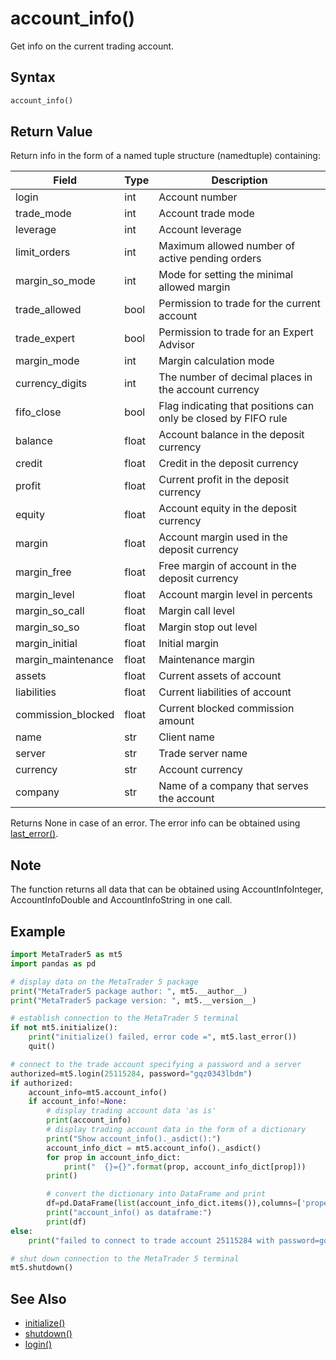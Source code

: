# account_info()

Get info on the current trading account.

## Syntax

```python
account_info()
```

## Return Value

Return info in the form of a named tuple structure (namedtuple) containing:

| Field | Type | Description |
|-------|------|-------------|
| login | int | Account number |
| trade_mode | int | Account trade mode |
| leverage | int | Account leverage |
| limit_orders | int | Maximum allowed number of active pending orders |
| margin_so_mode | int | Mode for setting the minimal allowed margin |
| trade_allowed | bool | Permission to trade for the current account |
| trade_expert | bool | Permission to trade for an Expert Advisor |
| margin_mode | int | Margin calculation mode |
| currency_digits | int | The number of decimal places in the account currency |
| fifo_close | bool | Flag indicating that positions can only be closed by FIFO rule |
| balance | float | Account balance in the deposit currency |
| credit | float | Credit in the deposit currency |
| profit | float | Current profit in the deposit currency |
| equity | float | Account equity in the deposit currency |
| margin | float | Account margin used in the deposit currency |
| margin_free | float | Free margin of account in the deposit currency |
| margin_level | float | Account margin level in percents |
| margin_so_call | float | Margin call level |
| margin_so_so | float | Margin stop out level |
| margin_initial | float | Initial margin |
| margin_maintenance | float | Maintenance margin |
| assets | float | Current assets of account |
| liabilities | float | Current liabilities of account |
| commission_blocked | float | Current blocked commission amount |
| name | str | Client name |
| server | str | Trade server name |
| currency | str | Account currency |
| company | str | Name of a company that serves the account |

Returns None in case of an error. The error info can be obtained using [last_error()](./last_error.md).

## Note

The function returns all data that can be obtained using AccountInfoInteger, AccountInfoDouble and AccountInfoString in one call.

## Example

```python
import MetaTrader5 as mt5
import pandas as pd

# display data on the MetaTrader 5 package
print("MetaTrader5 package author: ", mt5.__author__)
print("MetaTrader5 package version: ", mt5.__version__)

# establish connection to the MetaTrader 5 terminal
if not mt5.initialize():
    print("initialize() failed, error code =", mt5.last_error())
    quit()

# connect to the trade account specifying a password and a server
authorized=mt5.login(25115284, password="gqz0343lbdm")
if authorized:
    account_info=mt5.account_info()
    if account_info!=None:
        # display trading account data 'as is'
        print(account_info)
        # display trading account data in the form of a dictionary
        print("Show account_info()._asdict():")
        account_info_dict = mt5.account_info()._asdict()
        for prop in account_info_dict:
            print("  {}={}".format(prop, account_info_dict[prop]))
        print()

        # convert the dictionary into DataFrame and print
        df=pd.DataFrame(list(account_info_dict.items()),columns=['property','value'])
        print("account_info() as dataframe:")
        print(df)
else:
    print("failed to connect to trade account 25115284 with password=gqz0343lbdm, error code =",mt5.last_error())

# shut down connection to the MetaTrader 5 terminal
mt5.shutdown()
```

## See Also

- [initialize()](./initialize.md)
- [shutdown()](./shutdown.md)
- [login()](./login.md) 